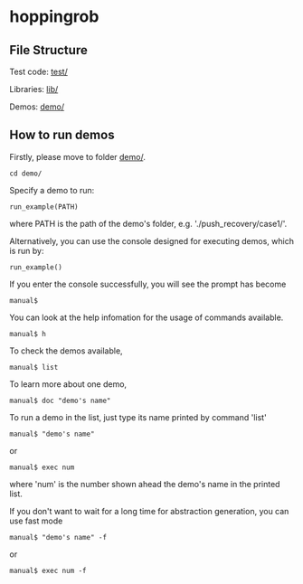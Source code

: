 # hoppingrob

## File Structure

Test code: [test/](./test/)

Libraries: [lib/](./lib/)

Demos: [demo/](./demo/)

## How to run demos

Firstly, please move to folder [demo/](./demo/). 
```
cd demo/
```

Specify a demo to run:
```
run_example(PATH)
```
where PATH is the path of the demo's folder, e.g. './push_recovery/case1/'.



Alternatively, you can use the console designed for executing demos, which is run by:
```
run_example()
```


If you enter the console successfully, you will see the prompt has become
```
manual$
```

You can look at the help infomation for the usage of commands available.
```
manual$ h
```

To check the demos available, 
```
manual$ list
```

To learn more about one demo,
```
manual$ doc "demo's name"
```

To run a demo in the list, just type its name printed by command 'list'
```
manual$ "demo's name"
```
or
```
manual$ exec num
```
where 'num' is the number shown ahead the demo's name in the printed list.

If you don't want to wait for a long time for abstraction generation, you can use fast mode
```
manual$ "demo's name" -f
```
or
```
manual$ exec num -f
```
